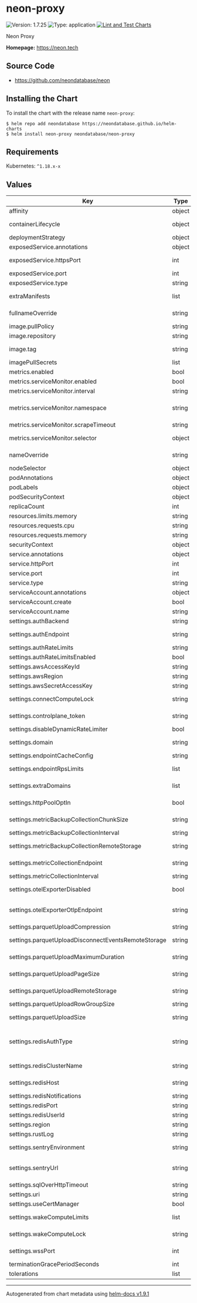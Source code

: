 # neon-proxy

![Version: 1.7.25](https://img.shields.io/badge/Version-1.7.25-informational?style=flat-square) ![Type: application](https://img.shields.io/badge/Type-application-informational?style=flat-square) [![Lint and Test Charts](https://github.com/neondatabase/helm-charts/actions/workflows/lint-test.yaml/badge.svg)](https://github.com/neondatabase/helm-charts/actions/workflows/lint-test.yaml)

Neon Proxy

**Homepage:** https://neon.tech

## Source Code

* <https://github.com/neondatabase/neon>

## Installing the Chart

To install the chart with the release name `neon-proxy`:

```console
$ helm repo add neondatabase https://neondatabase.github.io/helm-charts
$ helm install neon-proxy neondatabase/neon-proxy
```

## Requirements

Kubernetes: `^1.18.x-x`

## Values

| Key | Type | Default | Description |
|-----|------|---------|-------------|
| affinity | object | `{}` | Affinity for pod assignment |
| containerLifecycle | object | `{}` | container lifecycle hooks specification for neon-proxy container |
| deploymentStrategy | object | `{"type":"Recreate"}` | strategy override for deployment |
| exposedService.annotations | object | `{}` | Annotations to add to the exposed service |
| exposedService.httpsPort | int | `nil` | Exposed Service https port. If null, https server will not be exposed. |
| exposedService.port | int | `5432` | Exposed Service proxy port |
| exposedService.type | string | `"LoadBalancer"` | Exposed service type |
| extraManifests | list | `[]` | Additional manifests that are created with the chart |
| fullnameOverride | string | `""` | String to fully override neon-proxy.fullname template |
| image.pullPolicy | string | `"Always"` | image pull policy |
| image.repository | string | `"neondatabase/neon"` | Neondatabase image repository |
| image.tag | string | `"latest"` | Overrides the image tag whose default is the chart appVersion. |
| imagePullSecrets | list | `[]` | Specify docker-registry secret names as an array |
| metrics.enabled | bool | `false` | Enable prometheus metrcis autodiscovery |
| metrics.serviceMonitor.enabled | bool | `false` | Create ServiceMonitor resource |
| metrics.serviceMonitor.interval | string | `"10s"` | Interval in which prometheus scrapes |
| metrics.serviceMonitor.namespace | string | `""` | The namespace in which the ServiceMonitor will be created, if empty then Release.Namespace used |
| metrics.serviceMonitor.scrapeTimeout | string | `"10s"` | Scrape Timeout duration for prometheus |
| metrics.serviceMonitor.selector | object | `{}` | Additional labels to attach (used by Prometheus operator) |
| nameOverride | string | `""` | String to partially override neon-proxy.fullname template (will maintain the release name) |
| nodeSelector | object | `{}` | Node labels for pod assignment. |
| podAnnotations | object | `{}` | Annotations for neon-proxy pods |
| podLabels | object | `{}` | Additional labels for neon-proxy pods |
| podSecurityContext | object | `{}` | neon-proxy's pods Security Context |
| replicaCount | int | `1` |  |
| resources.limits.memory | string | `"32Gi"` |  |
| resources.requests.cpu | string | `"400m"` |  |
| resources.requests.memory | string | `"2Gi"` |  |
| securityContext | object | `{}` | neon-proxy's containers Security Context |
| service.annotations | object | `{}` | Annotations to add to the service |
| service.httpPort | int | `9090` | Http management port |
| service.port | int | `7000` | Service management port |
| service.type | string | `"ClusterIP"` | Service type |
| serviceAccount.annotations | object | `{}` | Annotations to add to the service account |
| serviceAccount.create | bool | `true` |  |
| serviceAccount.name | string | `""` |  |
| settings.authBackend | string | `"link"` | auth method used (console|link|postgres) |
| settings.authEndpoint | string | `""` | auth endpoint, e.g. "http://console.neon/authenticate_proxy_request/" |
| settings.authRateLimits | string | `nil` |  |
| settings.authRateLimitsEnabled | bool | `nil` | Whether to enable the authentication rate limiter |
| settings.awsAccessKeyId | string | `""` | (string) AWS Access Key ID |
| settings.awsRegion | string | `""` | (string) Aws region to retrieve credentials |
| settings.awsSecretAccessKey | string | `""` | (string) AWS Secret Access Key |
| settings.connectComputeLock | string | `""` | (string) Configures the locking of connect_compute per compute |
| settings.controlplane_token | string | `""` | (string) JWT token to pass to control plane management API |
| settings.disableDynamicRateLimiter | bool | `true` | (bool) Disable dynamic rate limiter |
| settings.domain | string | `""` | domain used in TLS cert for client postgres connections |
| settings.endpointCacheConfig | string | `""` | (string) Config for cache for all valid endpoints |
| settings.endpointRpsLimits | list | `[]` | (list) list of rate limiters for connection attempts over different time intervals |
| settings.extraDomains | list | `[]` | domains used in extra TLS certs for client postgres connections |
| settings.httpPoolOptIn | bool | `true` | (bool) Sets the SQL over HTTP Pool to opt-in-only mode if true. Set false to enable it always |
| settings.metricBackupCollectionChunkSize | string | `"4194304"` | (string) How large each chunk of the metric backup files should be in bytes |
| settings.metricBackupCollectionInterval | string | `"10m"` |  |
| settings.metricBackupCollectionRemoteStorage | string | `""` | (string) Storage location to upload the metric backup files to |
| settings.metricCollectionEndpoint | string | `""` | (url) endpoint used to send metrics to. If null, metrics will not be sent. |
| settings.metricCollectionInterval | string | `""` | (string) how often metrics should be sent. |
| settings.otelExporterDisabled | bool | `false` | Disables OpenTelemetry (will be converted into `OTEL_SDK_DISABLED` environment variable) |
| settings.otelExporterOtlpEndpoint | string | `""` | OpenTelemetry collector URL (will be converted into `OTEL_EXPORTER_OTLP_ENDPOINT` environment variable) |
| settings.parquetUploadCompression | string | `"uncompressed"` | (string) What level of compression to use |
| settings.parquetUploadDisconnectEventsRemoteStorage | string | `""` | (string) Storage location to upload the parquet files with disconnect events to. |
| settings.parquetUploadMaximumDuration | string | `"20m"` | (string) How long to wait before forcing a file upload |
| settings.parquetUploadPageSize | string | `"1048576"` | (string) How large each column page should be in bytes |
| settings.parquetUploadRemoteStorage | string | `""` | (string) Storage location to upload the parquet files to. |
| settings.parquetUploadRowGroupSize | string | `"8192"` | (string) How many rows to include in a row group |
| settings.parquetUploadSize | string | `"100000000"` | (string) How large the total parquet file should be in bytes |
| settings.redisAuthType | string | `"irsa"` | (string) What auth type to use for regional Redis client. "irsa" and "plain" are supported. "plain" means use URI from settings.redisNotifications. "irsa" means AWS IRSA. |
| settings.redisClusterName | string | `"regional-control-plane-redis"` | (string) Redis cluster name, used in aws elasticache |
| settings.redisHost | string | `""` | (string) Redis host for streaming connections (might be different from the notifications host) |
| settings.redisNotifications | string | `""` | (url) Configures redis client |
| settings.redisPort | string | `""` | (string) Redis port for streaming connections |
| settings.redisUserId | string | `"neon"` | (string) Redis user_id, used in aws elasticache |
| settings.region | string | `""` | (string) Region this proxy service is deployed into |
| settings.rustLog | string | `"INFO"` | Proxy log level |
| settings.sentryEnvironment | string | `"development"` | "development" or "production". It will be visible in sentry in order to filter issues |
| settings.sentryUrl | string | `""` | url (will be converted into `SENTRY_DSN` environment variable) used by sentry to collect error/panic events in neon-proxy |
| settings.sqlOverHttpTimeout | string | `"15s"` | (string) timeout for http connection requests |
| settings.uri | string | `""` |  |
| settings.useCertManager | bool | `true` |  |
| settings.wakeComputeLimits | list | `[]` | (list) list of rate limiters for wake_compute over different time intervals |
| settings.wakeComputeLock | string | `"permits=0"` | (string) Configures the locking of wake_compute per endpoint |
| settings.wssPort | int | `nil` | numeric port used for wss/https connections. If null, wss server will not be started |
| terminationGracePeriodSeconds | int | `30` | Deployment's terminationGracePeriodSeconds |
| tolerations | list | `[]` | Tolerations for pod assignment. |

----------------------------------------------
Autogenerated from chart metadata using [helm-docs v1.9.1](https://github.com/norwoodj/helm-docs/releases/v1.9.1)
